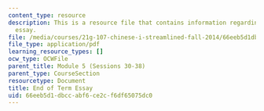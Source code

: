 ```yaml
---
content_type: resource
description: This is a resource file that contains information regarding end of term
  essay.
file: /media/courses/21g-107-chinese-i-streamlined-fall-2014/66eeb5d1dbccabf6ce2cf6df65075dc0_MIT21G_107F14_end_essay.pdf
file_type: application/pdf
learning_resource_types: []
ocw_type: OCWFile
parent_title: Module 5 (Sessions 30-38)
parent_type: CourseSection
resourcetype: Document
title: End of Term Essay
uid: 66eeb5d1-dbcc-abf6-ce2c-f6df65075dc0
---
```

